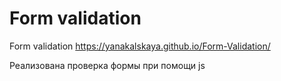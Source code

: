 # Form validation

Form validation https://yanakalskaya.github.io/Form-Validation/

Реализована проверка формы при помощи js
